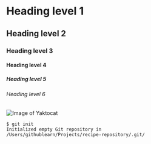 # Heading level 1

## Heading level 2

### Heading level 3

#### Heading level 4

##### Heading level 5

###### Heading level 6

![Image of Yaktocat](https://octodex.github.com/images/yaktocat.png)

```console
$ git init
Initialized empty Git repository in /Users/githublearn/Projects/recipe-repository/.git/
```
